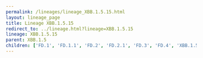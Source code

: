 ```yaml
---
permalink: /lineages/lineage_XBB.1.5.15.html
layout: lineage_page
title: Lineage XBB.1.5.15
redirect_to: ../lineage.html?lineage=XBB.1.5.15
lineage: XBB.1.5.15
parent: XBB.1.5
children: ['FD.1', 'FD.1.1', 'FD.2', 'FD.2.1', 'FD.3', 'FD.4', 'XBB.1.5.15']
---
```

